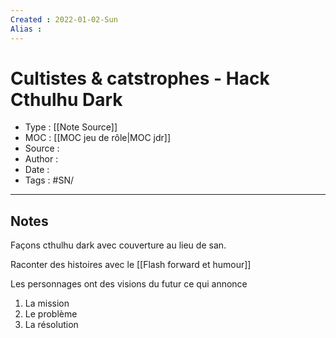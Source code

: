 ```yaml
---
Created : 2022-01-02-Sun
Alias :
---
```


# Cultistes & catstrophes - Hack Cthulhu Dark

- Type : [[Note Source]]
- MOC : [[MOC jeu de rôle|MOC jdr]]
- Source :
- Author :
- Date :
- Tags : #SN/

***

## Notes

Façons cthulhu dark avec couverture au lieu de san.

Raconter des histoires avec le [[Flash forward et humour]]

Les personnages ont des visions du futur ce qui annonce

1. La mission
2. Le problème
3. La résolution
